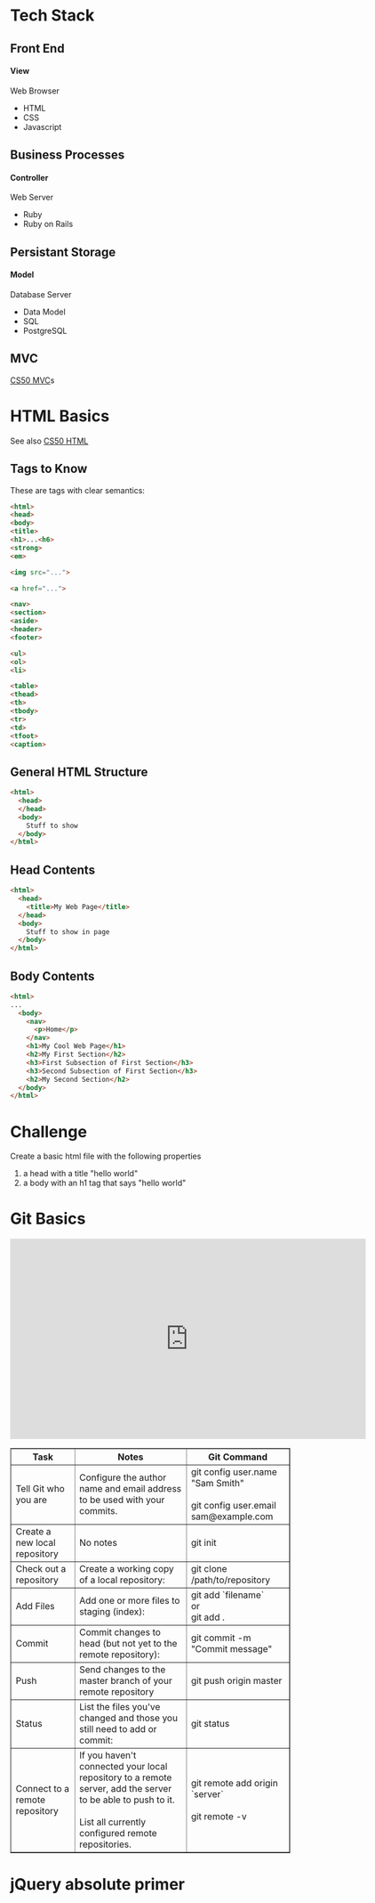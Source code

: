 # Tech Stack

## Front End
#### View
Web Browser
* HTML
* CSS
* Javascript

## Business Processes
#### Controller
Web Server
* Ruby
* Ruby on Rails

## Persistant Storage
#### Model
Database Server
* Data Model
* SQL
* PostgreSQL

## MVC

<a href="https://www.youtube.com/watch?v=XdCxfJki4t4" target="_blank">CS50 MVC</a>s

# HTML Basics

See also <a href="https://www.youtube.com/watch?v=657YnQs2hVw" target="_blank">CS50 HTML</a>

## Tags to Know

These are tags with clear semantics:

```html
<html>
<head>
<body>
<title>
<h1>...<h6>
<strong>
<em>

<img src="...">

<a href="...">

<nav>
<section>
<aside>
<header>
<footer>

<ul>
<ol>
<li>

<table>
<thead>
<th>
<tbody>
<tr>
<td>
<tfoot>
<caption>
```

## General HTML Structure

```html
<html>
  <head>
  </head>
  <body>
    Stuff to show
  </body>
</html>
```

## Head Contents

```html
<html>
  <head>
    <title>My Web Page</title>
  </head>
  <body>
    Stuff to show in page
  </body>
</html>
```

## Body Contents

```html
<html>
...
  <body>
	<nav>
	  <p>Home</p>
	</nav>
    <h1>My Cool Web Page</h1>
    <h2>My First Section</h2>
    <h3>First Subsection of First Section</h3>
    <h3>Second Subsection of First Section</h3>
    <h2>My Second Section</h2>
  </body>
</html>
````

# Challenge
Create a basic html file with the following properties

1) a head with a title "hello world"
2) a body with an h1 tag that says "hello world"

# Git Basics

<iframe src="https://player.vimeo.com/video/154385357?title=0&byline=0&portrait=0" width="640" height="360" frameborder="0" webkitallowfullscreen mozallowfullscreen allowfullscreen></iframe>

<table border="1">
  <tr>
    <th>Task</th>
    <th>Notes</th>
    <th>Git Command</th>
  </tr>
  <tr>
    <td>Tell Git who you are</td>
    <td>Configure the author name and email address to be used with your commits.</td>
    <td>
      git config user.name "Sam Smith"<br><br>
      git config user.email sam@example.com
    </td>
  </tr>
  <tr>
    <td>Create a new local repository</td>
    <td>No notes</td>
    <td>git init</td>
  </tr>
  <tr>
    <td>Check out a repository</td>
    <td>Create a working copy of a local repository:</td>
    <td>git clone /path/to/repository</td>
  </tr>
  <tr>
    <td>Add Files</td>
    <td>Add one or more files to staging (index):</td>
    <td>
      git add `filename` <br>or<br>
      git add .
    </td>
  </tr>
  <tr>
    <td>Commit</td>
    <td>Commit changes to head (but not yet to the remote repository):</td>
    <td>git commit -m "Commit message"</td>
  </tr>
  <tr>
    <td>Push</td>
    <td>Send changes to the master branch of your remote repository</td>
    <td>git push origin master</td>
  </tr>
  <tr>
    <td>Status</td>
    <td>List the files you've changed and those you still need to add or commit:</td>
    <td>git status</td>
  </tr>
  <tr>
    <td>Connect to a remote repository</td>
    <td>
      If you haven't connected your local repository to a remote server, add the server to be able to push to it.
      <br><br>
      List all currently configured remote repositories.
    </td>
    <td>
      git remote add origin `server`
      <br><br>
      git remote -v
    </td>
  </tr>
</table>

# jQuery absolute primer
